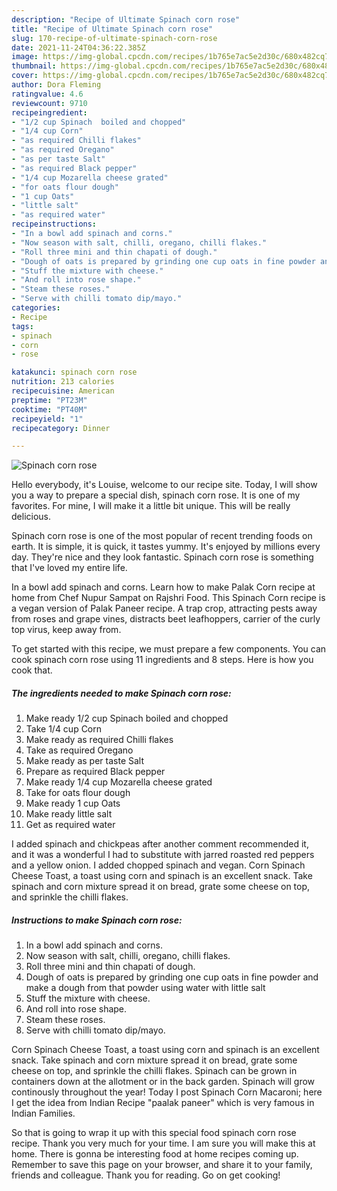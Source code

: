 ```yaml
---
description: "Recipe of Ultimate Spinach corn rose"
title: "Recipe of Ultimate Spinach corn rose"
slug: 170-recipe-of-ultimate-spinach-corn-rose
date: 2021-11-24T04:36:22.385Z
image: https://img-global.cpcdn.com/recipes/1b765e7ac5e2d30c/680x482cq70/spinach-corn-rose-recipe-main-photo.jpg
thumbnail: https://img-global.cpcdn.com/recipes/1b765e7ac5e2d30c/680x482cq70/spinach-corn-rose-recipe-main-photo.jpg
cover: https://img-global.cpcdn.com/recipes/1b765e7ac5e2d30c/680x482cq70/spinach-corn-rose-recipe-main-photo.jpg
author: Dora Fleming
ratingvalue: 4.6
reviewcount: 9710
recipeingredient:
- "1/2 cup Spinach  boiled and chopped"
- "1/4 cup Corn"
- "as required Chilli flakes"
- "as required Oregano"
- "as per taste Salt"
- "as required Black pepper"
- "1/4 cup Mozarella cheese grated"
- "for oats flour dough"
- "1 cup Oats"
- "little salt"
- "as required water"
recipeinstructions:
- "In a bowl add spinach and corns."
- "Now season with salt, chilli, oregano, chilli flakes."
- "Roll three mini and thin chapati of dough."
- "Dough of oats is prepared by grinding one cup oats in fine powder and make a dough from that powder using water with little salt"
- "Stuff the mixture with cheese."
- "And roll into rose shape."
- "Steam these roses."
- "Serve with chilli tomato dip/mayo."
categories:
- Recipe
tags:
- spinach
- corn
- rose

katakunci: spinach corn rose 
nutrition: 213 calories
recipecuisine: American
preptime: "PT23M"
cooktime: "PT40M"
recipeyield: "1"
recipecategory: Dinner

---
```



![Spinach corn rose](https://img-global.cpcdn.com/recipes/1b765e7ac5e2d30c/680x482cq70/spinach-corn-rose-recipe-main-photo.jpg)

Hello everybody, it's Louise, welcome to our recipe site. Today, I will show you a way to prepare a special dish, spinach corn rose. It is one of my favorites. For mine, I will make it a little bit unique. This will be really delicious.

Spinach corn rose is one of the most popular of recent trending foods on earth. It is simple, it is quick, it tastes yummy. It's enjoyed by millions every day. They're nice and they look fantastic. Spinach corn rose is something that I've loved my entire life.

In a bowl add spinach and corns. Learn how to make Palak Corn recipe at home from Chef Nupur Sampat on Rajshri Food. This Spinach Corn recipe is a vegan version of Palak Paneer recipe. A trap crop, attracting pests away from roses and grape vines, distracts beet leafhoppers, carrier of the curly top virus, keep away from.


To get started with this recipe, we must prepare a few components. You can cook spinach corn rose using 11 ingredients and 8 steps. Here is how you cook that.

<!--inarticleads1-->

##### The ingredients needed to make Spinach corn rose:

1. Make ready 1/2 cup Spinach  boiled and chopped
1. Take 1/4 cup Corn
1. Make ready as required Chilli flakes
1. Take as required Oregano
1. Make ready as per taste Salt
1. Prepare as required Black pepper
1. Make ready 1/4 cup Mozarella cheese grated
1. Take for oats flour dough
1. Make ready 1 cup Oats
1. Make ready little salt
1. Get as required water


I added spinach and chickpeas after another comment recommended it, and it was a wonderful I had to substitute with jarred roasted red peppers and a yellow onion. I added chopped spinach and vegan. Corn Spinach Cheese Toast, a toast using corn and spinach is an excellent snack. Take spinach and corn mixture spread it on bread, grate some cheese on top, and sprinkle the chilli flakes. 

<!--inarticleads2-->

##### Instructions to make Spinach corn rose:

1. In a bowl add spinach and corns.
1. Now season with salt, chilli, oregano, chilli flakes.
1. Roll three mini and thin chapati of dough.
1. Dough of oats is prepared by grinding one cup oats in fine powder and make a dough from that powder using water with little salt
1. Stuff the mixture with cheese.
1. And roll into rose shape.
1. Steam these roses.
1. Serve with chilli tomato dip/mayo.


Corn Spinach Cheese Toast, a toast using corn and spinach is an excellent snack. Take spinach and corn mixture spread it on bread, grate some cheese on top, and sprinkle the chilli flakes. Spinach can be grown in containers down at the allotment or in the back garden. Spinach will grow continously throughout the year! Today I post Spinach Corn Macaroni; here I get the idea from Indian Recipe &#34;paalak paneer&#34; which is very famous in Indian Families. 

So that is going to wrap it up with this special food spinach corn rose recipe. Thank you very much for your time. I am sure you will make this at home. There is gonna be interesting food at home recipes coming up. Remember to save this page on your browser, and share it to your family, friends and colleague. Thank you for reading. Go on get cooking!

